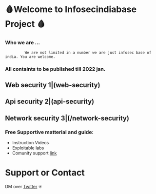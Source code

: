 # 🩸Welcome to Infosecindiabase Project 🩸  


### Who we are ... 
             We are not limited in a number we are just infosec base of india. You are welcome. 

### All containts to be published till 2022 jan. 

Web security     1|(web-security)
------------------
Api security     2|(api-security)
------------------
Network security 3|(/network-security)
------------------

### Free Supportive matterial and guide:
- Instruction Videos
- Exploitable labs
- Comunity support
[link](https://infosecindiabase.github.io/infosecindia/ )


# Support or Contact
DM over [Twitter](https://twitter.com/infosec_india) 
✳️ 
